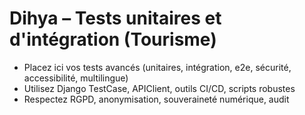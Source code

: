# Dihya – Tests unitaires et d'intégration (Tourisme)

- Placez ici vos tests avancés (unitaires, intégration, e2e, sécurité, accessibilité, multilingue)
- Utilisez Django TestCase, APIClient, outils CI/CD, scripts robustes
- Respectez RGPD, anonymisation, souveraineté numérique, audit
